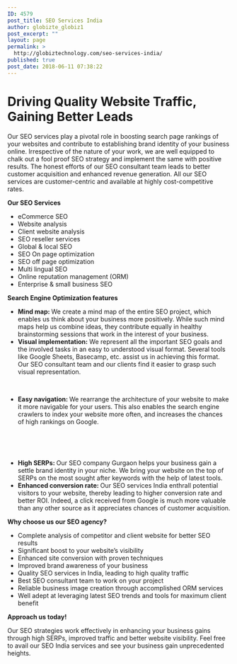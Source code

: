 ```yaml
---
ID: 4579
post_title: SEO Services India
author: globizte_globiz1
post_excerpt: ""
layout: page
permalink: >
  http://globiztechnology.com/seo-services-india/
published: true
post_date: 2018-06-11 07:38:22
---
```

<h1>Driving Quality Website Traffic, Gaining Better Leads</h1>
Our SEO services play a pivotal role in boosting search page rankings of your websites and contribute to establishing brand identity of your business online. Irrespective of the nature of your work, we are well equipped to chalk out a fool proof SEO strategy and implement the same with positive results. The honest efforts of our SEO consultant team leads to better customer acquisition and enhanced revenue generation. All our SEO services are customer-centric and available at highly cost-competitive rates.

<strong>Our SEO Services</strong>
<ul>
 	<li>eCommerce SEO</li>
 	<li>Website analysis</li>
 	<li>Client website analysis</li>
 	<li>SEO reseller services</li>
 	<li>Global &amp; local SEO</li>
 	<li>SEO On page optimization</li>
 	<li>SEO off page optimization</li>
 	<li>Multi lingual SEO</li>
 	<li>Online reputation management (ORM)</li>
 	<li>Enterprise &amp; small business SEO</li>
</ul>
<strong>Search Engine Optimization features</strong>
<ul>
 	<li><strong>Mind map: </strong>We create a mind map of the entire SEO project, which enables us think about your business more positively. While such mind maps help us combine ideas, they contribute equally in healthy brainstorming sessions that work in the interest of your business.</li>
 	<li><strong>Visual implementation:</strong> We represent all the important SEO goals and the involved tasks in an easy to understood visual format. Several tools like Google Sheets, Basecamp, etc. assist us in achieving this format. Our SEO consultant team and our clients find it easier to grasp such visual representation.</li>
</ul>
&nbsp;
<ul>
 	<li><strong>Easy navigation: </strong>We rearrange the architecture of your website to make it more navigable for your users. This also enables the search engine crawlers to index your website more often, and increases the chances of high rankings on Google.</li>
</ul>
&nbsp;

&nbsp;
<ul>
 	<li><strong>High SERPs: </strong>Our SEO company Gurgaon helps your business gain a settle brand identity in your niche. We bring your website on the top of SERPs on the most sought after keywords with the help of latest tools.</li>
 	<li><strong>Enhanced conversion rate: </strong>Our SEO services India enthrall potential visitors to your website, thereby leading to higher conversion rate and better ROI. Indeed, a click received from Google is much more valuable than any other source as it appreciates chances of customer acquisition.</li>
</ul>
<strong>Why choose us our SEO agency?</strong>
<ul>
 	<li>Complete analysis of competitor and client website for better SEO results</li>
 	<li>Significant boost to your website’s visibility</li>
 	<li>Enhanced site conversion with proven techniques</li>
 	<li>Improved brand awareness of your business</li>
 	<li>Quality SEO services in India, leading to high quality traffic</li>
 	<li>Best SEO consultant team to work on your project</li>
 	<li>Reliable business image creation through accomplished ORM services</li>
 	<li>Well adept at leveraging latest SEO trends and tools for maximum client benefit</li>
</ul>
<strong>
</strong><strong>Approach us today!</strong>

Our SEO strategies work effectively in enhancing your business gains through high SERPs, improved traffic and better website visibility. Feel free to avail our SEO India services and see your business gain unprecedented heights.